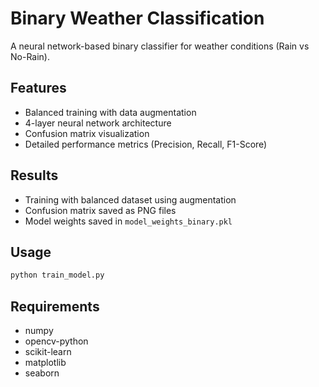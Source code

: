 # Binary Weather Classification

A neural network-based binary classifier for weather conditions (Rain vs No-Rain).

## Features
- Balanced training with data augmentation
- 4-layer neural network architecture
- Confusion matrix visualization
- Detailed performance metrics (Precision, Recall, F1-Score)

## Results
- Training with balanced dataset using augmentation
- Confusion matrix saved as PNG files
- Model weights saved in `model_weights_binary.pkl`

## Usage
```bash
python train_model.py
```

## Requirements
- numpy
- opencv-python
- scikit-learn
- matplotlib
- seaborn
